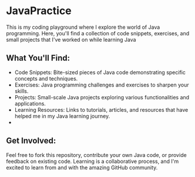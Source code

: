 # JavaPractice
This is my coding playground where I explore the world of Java programming. Here, you'll find a collection of code snippets, exercises, and small projects that I've worked on while learning Java


## What You'll Find:

- Code Snippets: Bite-sized pieces of Java code demonstrating specific concepts and techniques.
- Exercises: Java programming challenges and exercises to sharpen your skills.
- Projects: Small-scale Java projects exploring various functionalities and applications.
- Learning Resources: Links to tutorials, articles, and resources that have helped me in my Java learning journey.
- 
## Get Involved:
Feel free to fork this repository, contribute your own Java code, or provide feedback on existing code. Learning is a collaborative process, and I'm excited to learn from and with the amazing GitHub community.

